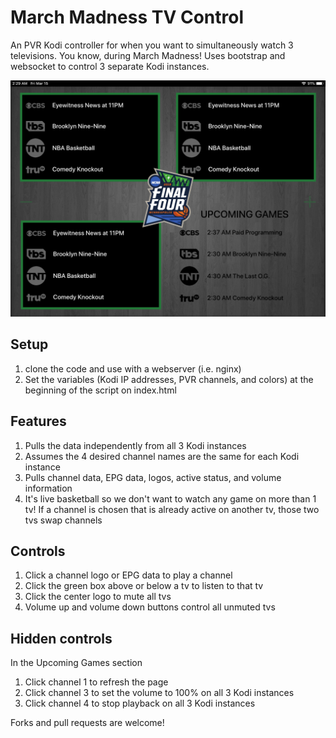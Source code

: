# March Madness TV Control
An PVR Kodi controller for when you want to simultaneously watch 3 televisions. You know, during March Madness! Uses bootstrap and websocket to control 3 separate Kodi instances.

![Screenshot](/assets/img/screenshot.png)

## Setup
1. clone the code and use with a webserver (i.e. nginx)
2. Set the variables (Kodi IP addresses, PVR channels, and colors) at the beginning of the script on index.html

## Features
1. Pulls the data independently from all 3 Kodi instances
2. Assumes the 4 desired channel names are the same for each Kodi instance
3. Pulls channel data, EPG data, logos, active status, and volume information
4. It's live basketball so we don't want to watch any game on more than 1 tv! If a channel is chosen that is already active on another tv, those two tvs swap channels

## Controls
1. Click a channel logo or EPG data to play a channel
2. Click the green box above or below a tv to listen to that tv
3. Click the center logo to mute all tvs
4. Volume up and volume down buttons control all unmuted tvs

## Hidden controls
In the Upcoming Games section
1. Click channel 1 to refresh the page
2. Click channel 3 to set the volume to 100% on all 3 Kodi instances
3. Click channel 4 to stop playback on all 3 Kodi instances

Forks and pull requests are welcome!
